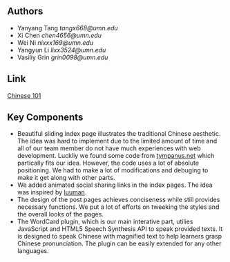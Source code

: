 ## Authors
- Yanyang Tang _tangx668@umn.edu_
- Xi Chen _chen4656@umn.edu_
- Wei Ni _nixxx169@umn.edu_
- Yangyun Li _lixx3524@umn.edu_
- Vasiliy Grin _grin0098@umn.edu_

## Link
[Chinese 101](http://chinese101.herokuapp.com)

## Key Components
- Beautiful sliding index page illustrates the traditional Chinese aesthetic. The idea was hard to implement due to the limited amount of time and all of our team member do not have much experiences with web development. Luckliy we found some code from [tympanus.net](http://tympanus.net/Tutorials/CSS3FullscreenSlideshow/) which partically fits our idea. However, the code uses a lot of absolute positioning. We had to make a lot of modifications and debuging to make it get along with other parts.
- We added animated social sharing links in the index pages. The idea was inspired by [luuman](https://github.com/luuman/Share).
- The design of the post pages achieves conciseness while still provides necessary functions. We put a lot of efforts on tweeking the styles and the overall looks of the pages.
- The WordCard plugin, which is our main interative part, utilies JavaScript and HTML5 Speech Synthesis API to speak provided texts. It is designed to speak Chinese with magnified text to help learners grasp Chinese pronunciation. The plugin can be easily extended for any other languages.
